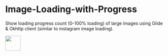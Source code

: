 # Image-Loading-with-Progress

 Show loading progress count (0-100% loading) of large images using Glide & Okhttp client (similar to instagram image loading).
 

<img src="[https://github.com/favicon.ic](https://github.com/user-attachments/assets/82827bef-8aeb-452c-a914-47dc9802989e)o" width="48">
